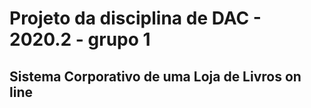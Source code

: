# Projeto da disciplina de DAC - 2020.2 - grupo 1
## Sistema Corporativo de uma Loja de Livros on line

